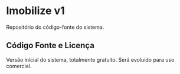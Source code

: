 # Imobilize v1

Repositório do código-fonte do sistema.

## Código Fonte e Licença
Versão inicial do sistema, totalmente gratuito. Será evoluído para uso comercial.
